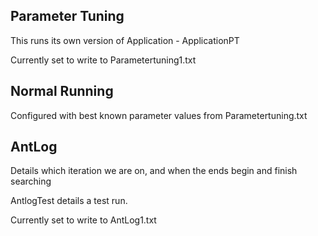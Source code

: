 ## Parameter Tuning
This runs its own version of Application - ApplicationPT

Currently set to write to Parametertuning1.txt

## Normal Running
Configured with best known parameter values from Parametertuning.txt

## AntLog
Details which iteration we are on, and when the ends begin and finish searching

AntlogTest details a test run.

Currently set to write to AntLog1.txt